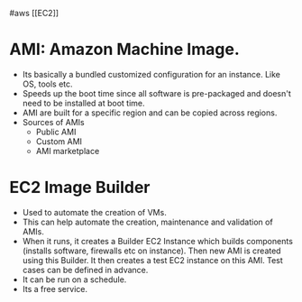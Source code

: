 #aws  [[EC2]]


# AMI: Amazon Machine Image.

* Its basically a bundled customized configuration for an instance. Like OS, tools etc.
* Speeds up the boot time since all software is pre-packaged and doesn't need to be installed at boot time.
* AMI are built for a specific region and can be copied across regions.
*  Sources of AMIs
	* Public AMI 
	* Custom AMI
	* AMI marketplace


# EC2 Image Builder

* Used to automate the creation of VMs.
* This can help automate the creation, maintenance and validation of AMIs.
* When it runs, it creates a Builder EC2 Instance which builds components (installs software, firewalls etc on instance). Then new AMI is created using this Builder. It then creates a test EC2 instance on this AMI. Test cases can be defined in advance.
* It can be run on a schedule.
* Its a free service.


  


